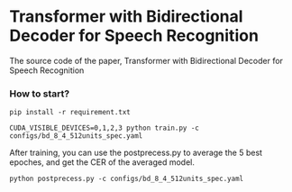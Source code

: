 # Transformer with Bidirectional Decoder for Speech Recognition
The source code of the paper, Transformer with Bidirectional Decoder for Speech Recognition
### How to start?

`pip install -r requirement.txt`

`CUDA_VISIBLE_DEVICES=0,1,2,3 python train.py -c configs/bd_8_4_512units_spec.yaml`

After training, you can use the postprecess.py to average the 5 best epoches, and get the CER of the averaged model.

`python postprecess.py -c configs/bd_8_4_512units_spec.yaml`
